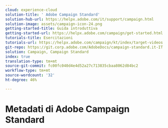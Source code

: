 ```yaml
---
cloud: experience-cloud
solution-title: ' Adobe Campaign Standard'
solution-hub-url: https://helpx.adobe.com/it/support/campaign.html
solution-image: assets/campaign-icon-24.png
getting-started-title: Guida introduttiva
getting-started-url: https://helpx.adobe.com/campaign/get-started.html
tutorials-title: Esercitazioni
tutorials-url: https://helpx.adobe.com/campaign/kt/index/target-videos.html
git-repo: https://git.corp.adobe.com/AdobeDocs/campaign-standard.it-IT
solution: Campaign, Campaign Standard
index: true
translation-type: tm+mt
source-git-commit: fc00fc040d4e4d52a27c713835cbaa8062d84bc2
workflow-type: tm+mt
source-wordcount: '32'
ht-degree: 46%

---
```



# Metadati di Adobe Campaign Standard
